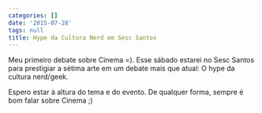 ```yaml
---
categories: []
date: '2015-07-28'
tags: null
title: Hype da Cultura Nerd em Sesc Santos
---
```


Meu primeiro debate sobre Cinema =). Esse sábado estarei no Sesc Santos para prestigiar a sétima arte em um debate mais que atual: O hype da cultura nerd/geek.

Espero estar à altura do tema e do evento. De qualquer forma, sempre é bom falar sobre Cinema ;)